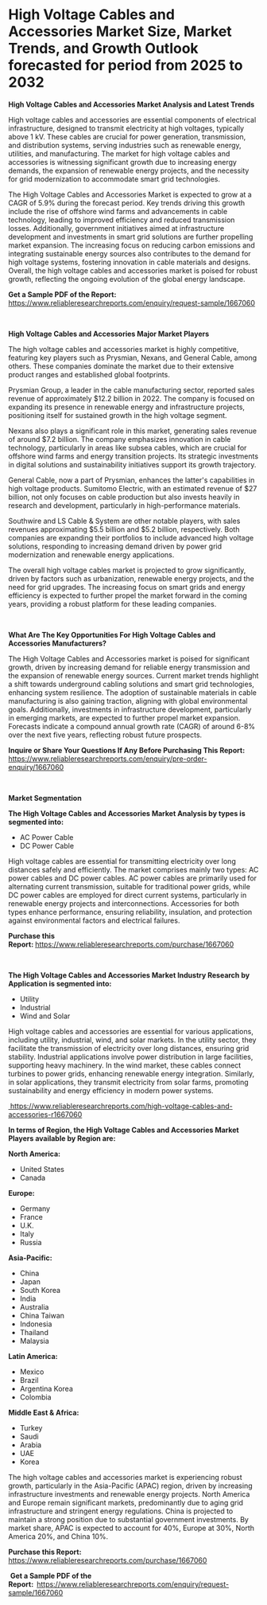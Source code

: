 <p><h1>High Voltage Cables and Accessories Market Size, Market Trends, and Growth Outlook forecasted for period from 2025 to 2032</h1></p><p><strong>High Voltage Cables and Accessories Market Analysis and Latest Trends</strong></p>
<p><p>High voltage cables and accessories are essential components of electrical infrastructure, designed to transmit electricity at high voltages, typically above 1 kV. These cables are crucial for power generation, transmission, and distribution systems, serving industries such as renewable energy, utilities, and manufacturing. The market for high voltage cables and accessories is witnessing significant growth due to increasing energy demands, the expansion of renewable energy projects, and the necessity for grid modernization to accommodate smart grid technologies.</p><p>The High Voltage Cables and Accessories Market is expected to grow at a CAGR of 5.9% during the forecast period. Key trends driving this growth include the rise of offshore wind farms and advancements in cable technology, leading to improved efficiency and reduced transmission losses. Additionally, government initiatives aimed at infrastructure development and investments in smart grid solutions are further propelling market expansion. The increasing focus on reducing carbon emissions and integrating sustainable energy sources also contributes to the demand for high voltage systems, fostering innovation in cable materials and designs. Overall, the high voltage cables and accessories market is poised for robust growth, reflecting the ongoing evolution of the global energy landscape.</p></p>
<p><strong>Get a Sample PDF of the Report:&nbsp;</strong> <a href="https://www.reliableresearchreports.com/enquiry/request-sample/1667060?utm_campaign=2251&utm_medium=2&utm_source=Github&utm_content=ia&utm_term=18042025&utm_id=high-voltage-cables-and-accessories">https://www.reliableresearchreports.com/enquiry/request-sample/1667060</a></p>
<p>&nbsp;</p>
<p><strong>High Voltage Cables and Accessories Major Market Players</strong></p>
<p><p>The high voltage cables and accessories market is highly competitive, featuring key players such as Prysmian, Nexans, and General Cable, among others. These companies dominate the market due to their extensive product ranges and established global footprints.</p><p>Prysmian Group, a leader in the cable manufacturing sector, reported sales revenue of approximately $12.2 billion in 2022. The company is focused on expanding its presence in renewable energy and infrastructure projects, positioning itself for sustained growth in the high voltage segment.</p><p>Nexans also plays a significant role in this market, generating sales revenue of around $7.2 billion. The company emphasizes innovation in cable technology, particularly in areas like subsea cables, which are crucial for offshore wind farms and energy transition projects. Its strategic investments in digital solutions and sustainability initiatives support its growth trajectory.</p><p>General Cable, now a part of Prysmian, enhances the latter's capabilities in high voltage products. Sumitomo Electric, with an estimated revenue of $27 billion, not only focuses on cable production but also invests heavily in research and development, particularly in high-performance materials.</p><p>Southwire and LS Cable & System are other notable players, with sales revenues approximating $5.5 billion and $5.2 billion, respectively. Both companies are expanding their portfolios to include advanced high voltage solutions, responding to increasing demand driven by power grid modernization and renewable energy applications.</p><p>The overall high voltage cables market is projected to grow significantly, driven by factors such as urbanization, renewable energy projects, and the need for grid upgrades. The increasing focus on smart grids and energy efficiency is expected to further propel the market forward in the coming years, providing a robust platform for these leading companies.</p></p>
<p>&nbsp;</p>
<p><strong>What Are The Key Opportunities For High Voltage Cables and Accessories Manufacturers?</strong></p>
<p><p>The High Voltage Cables and Accessories market is poised for significant growth, driven by increasing demand for reliable energy transmission and the expansion of renewable energy sources. Current market trends highlight a shift towards underground cabling solutions and smart grid technologies, enhancing system resilience. The adoption of sustainable materials in cable manufacturing is also gaining traction, aligning with global environmental goals. Additionally, investments in infrastructure development, particularly in emerging markets, are expected to further propel market expansion. Forecasts indicate a compound annual growth rate (CAGR) of around 6-8% over the next five years, reflecting robust future prospects.</p></p>
<p><strong>Inquire or Share Your Questions If Any Before Purchasing This Report:</strong> <a href="https://www.reliableresearchreports.com/enquiry/pre-order-enquiry/1667060?utm_campaign=2251&utm_medium=2&utm_source=Github&utm_content=ia&utm_term=18042025&utm_id=high-voltage-cables-and-accessories">https://www.reliableresearchreports.com/enquiry/pre-order-enquiry/1667060</a></p>
<p>&nbsp;</p>
<p><strong>Market Segmentation</strong></p>
<p><strong>The High Voltage Cables and Accessories Market Analysis by types is segmented into:</strong></p>
<p><ul><li>AC Power Cable</li><li>DC Power Cable</li></ul></p>
<p><p>High voltage cables are essential for transmitting electricity over long distances safely and efficiently. The market comprises mainly two types: AC power cables and DC power cables. AC power cables are primarily used for alternating current transmission, suitable for traditional power grids, while DC power cables are employed for direct current systems, particularly in renewable energy projects and interconnections. Accessories for both types enhance performance, ensuring reliability, insulation, and protection against environmental factors and electrical failures.</p></p>
<p><strong>Purchase this Report:&nbsp;</strong><a href="https://www.reliableresearchreports.com/purchase/1667060?utm_campaign=2251&utm_medium=2&utm_source=Github&utm_content=ia&utm_term=18042025&utm_id=high-voltage-cables-and-accessories">https://www.reliableresearchreports.com/purchase/1667060</a></p>
<p>&nbsp;</p>
<p><strong>The High Voltage Cables and Accessories Market Industry Research by Application is segmented into:</strong></p>
<p><ul><li>Utility</li><li>Industrial</li><li>Wind and Solar</li></ul></p>
<p><p>High voltage cables and accessories are essential for various applications, including utility, industrial, wind, and solar markets. In the utility sector, they facilitate the transmission of electricity over long distances, ensuring grid stability. Industrial applications involve power distribution in large facilities, supporting heavy machinery. In the wind market, these cables connect turbines to power grids, enhancing renewable energy integration. Similarly, in solar applications, they transmit electricity from solar farms, promoting sustainability and energy efficiency in modern power systems.</p></p>
<p><a href="https://www.reliableresearchreports.com/high-voltage-cables-and-accessories-r1667060?utm_campaign=2251&utm_medium=2&utm_source=Github&utm_content=ia&utm_term=18042025&utm_id=high-voltage-cables-and-accessories">&nbsp;https://www.reliableresearchreports.com/high-voltage-cables-and-accessories-r1667060</a></p>
<p><strong>In terms of Region, the High Voltage Cables and Accessories Market Players available by Region are:</strong></p>
<p>
    <p> <strong> North America: </strong>
        <ul>
            <li>United States</li>
            <li>Canada</li>
        </ul>
        </p> 
    <p> <strong> Europe: </strong>
        <ul>
            <li>Germany</li>
            <li>France</li>
            <li>U.K.</li>
            <li>Italy</li>
            <li>Russia</li>
        </ul>
        </p> 
    <p> <strong> Asia-Pacific: </strong>
        <ul>
            <li>China</li>
            <li>Japan</li>
            <li>South Korea</li>
            <li>India</li>
            <li>Australia</li>
            <li>China Taiwan</li>
            <li>Indonesia</li>
            <li>Thailand</li>
            <li>Malaysia</li>
        </ul>
        </p> 
    <p> <strong> Latin America: </strong>
        <ul>
            <li>Mexico</li>
            <li>Brazil</li>
            <li>Argentina Korea</li>
            <li>Colombia</li>
        </ul>
        </p> 
    <p> <strong> Middle East & Africa: </strong>
        <ul>
            <li>Turkey</li>
            <li>Saudi</li>
            <li>Arabia</li>
            <li>UAE</li>
            <li>Korea</li>
        </ul>
    </p>
    </p>
<p><p>The high voltage cables and accessories market is experiencing robust growth, particularly in the Asia-Pacific (APAC) region, driven by increasing infrastructure investments and renewable energy projects. North America and Europe remain significant markets, predominantly due to aging grid infrastructure and stringent energy regulations. China is projected to maintain a strong position due to substantial government investments. By market share, APAC is expected to account for 40%, Europe at 30%, North America 20%, and China 10%.</p></p>
<p><strong>Purchase this Report: </strong><a href="https://www.reliableresearchreports.com/purchase/1667060?utm_campaign=2251&utm_medium=2&utm_source=Github&utm_content=ia&utm_term=18042025&utm_id=high-voltage-cables-and-accessories">https://www.reliableresearchreports.com/purchase/1667060</a></p>
<p>&nbsp;<strong>Get a Sample PDF of the Report:&nbsp;&nbsp;</strong><a href="https://www.reliableresearchreports.com/enquiry/request-sample/1667060?utm_campaign=2251&utm_medium=2&utm_source=Github&utm_content=ia&utm_term=18042025&utm_id=high-voltage-cables-and-accessories">https://www.reliableresearchreports.com/enquiry/request-sample/1667060</a></p>
<p><strong></strong></p>
<p><p></p><p></p><p></p></p>
